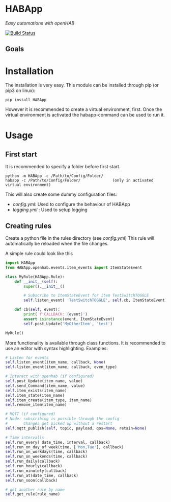 # HABApp
_Easy automations with openHAB_

[![Build Status](https://travis-ci.org/spacemanspiff2007/HABApp.svg?branch=master)](https://travis-ci.org/spacemanspiff2007/HABApp)

## Goals

# Installation
The installation is very easy. This module can be installed through pip (or pip3 on linux):
```
pip install HABApp
```
However it is recommended to create a virtual environment, first.
Once the virtual environment is activated the habapp-command can be used to run it.

# Usage
## First start
It is recommended to specify a folder before first start.
```
python -m HABApp -c /Path/to/Config/Folder/
habapp -c /Path/to/Config/Folder/              (only in activated virtual environment)
```
This will also create some dummy configuration files:
- _config.yml_: Used to configure the behaviour of HABApp
- _logging.yml_ : Used to setup logging

## Creating rules
Create a python file in the rules directory (see _config.yml_)
This rule will automatically be reloaded when the file changes.

A simple rule could look like this
```python
import HABApp
from HABApp.openhab.events.item_events import ItemStateEvent

class MyRule(HABApp.Rule):
    def __init__(self):
        super().__init__()

        # Subscribe to ItemStateEvent for item TestSwitchTOGGLE
        self.listen_event( 'TestSwitchTOGGLE', self.cb, ItemStateEvent)

    def cb(self, event):
        print( f'CALLBACK: {event}')
        assert isinstance(event, ItemStateEvent)
        self.post_Update('MyOtherItem', 'test')

MyRule()
```
More functionality is available through class functions.
It is recommended to use an editor with syntax highlighting.
Examples:
```python
# Listen for events
self.listen_event(item_name, callback, None)
self.listen_event(item_name, callback, even_type)

# Interact with openhab (if configured)
self.post_Update(item_name, value)
self.send_Command(item_name, value)
self.item_exists(item_name)
self.item_state(item_name)
self.item_create(item_type, item_name)
self.remove_item(item_name)

# MQTT (if configured)
# Node: subscribing is possible through the config
#       Changes get picked up without a restart
self.mqtt_publish(self, topic, payload, qos=None, retain=None)

# Time intervalls
self.run_every( date_time, interval, callback)
self.run_on_day_of_week(time, ['Mon,Tue'], callback)
self.run_on_workdays(time, callback)
self.run_on_weekends(time, callback)
self.run_daily(callback)
self.run_hourly(callback)
self.run_minutely(callback)
self.run_at(date_time, callback)
self.run_soon(callback)

# get another rule by name
self.get_rule(rule_name)
```